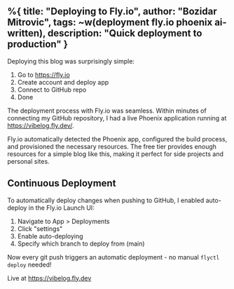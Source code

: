 %{
  title: "Deploying to Fly.io",
  author: "Bozidar Mitrovic",
  tags: ~w(deployment fly.io phoenix ai-written),
  description: "Quick deployment to production"
}
---

Deploying this blog was surprisingly simple:

1. Go to https://fly.io
2. Create account and deploy app
3. Connect to GitHub repo
4. Done

The deployment process with Fly.io was seamless. Within minutes of connecting my GitHub repository, I had a live Phoenix application running at https://vibelog.fly.dev/. 

Fly.io automatically detected the Phoenix app, configured the build process, and provisioned the necessary resources. The free tier provides enough resources for a simple blog like this, making it perfect for side projects and personal sites.

## Continuous Deployment

To automatically deploy changes when pushing to GitHub, I enabled auto-deploy in the Fly.io Launch UI:

1. Navigate to App > Deployments 
2. Click "settings"
3. Enable auto-deploying 
4. Specify which branch to deploy from (main)

Now every git push triggers an automatic deployment - no manual `flyctl deploy` needed!

Live at https://vibelog.fly.dev